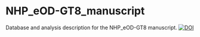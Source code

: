 # NHP_eOD-GT8_manuscript

Database and analysis description for the NHP_eOD-GT8 manuscript.
[![DOI](https://zenodo.org/badge/190441923.svg)](https://zenodo.org/badge/latestdoi/190441923)
